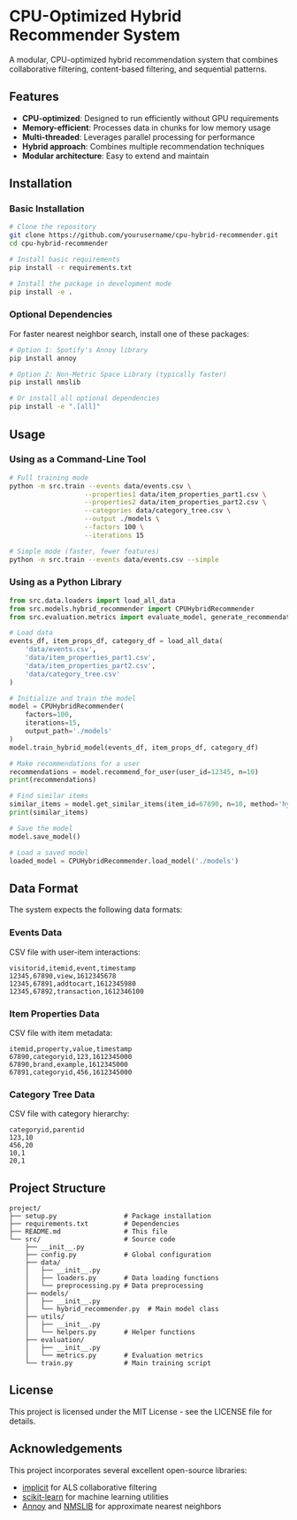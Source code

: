 # CPU-Optimized Hybrid Recommender System

A modular, CPU-optimized hybrid recommendation system that combines collaborative filtering, content-based filtering, and sequential patterns.

## Features

- **CPU-optimized**: Designed to run efficiently without GPU requirements
- **Memory-efficient**: Processes data in chunks for low memory usage
- **Multi-threaded**: Leverages parallel processing for performance
- **Hybrid approach**: Combines multiple recommendation techniques
- **Modular architecture**: Easy to extend and maintain

## Installation

### Basic Installation

```bash
# Clone the repository
git clone https://github.com/yourusername/cpu-hybrid-recommender.git
cd cpu-hybrid-recommender

# Install basic requirements
pip install -r requirements.txt

# Install the package in development mode
pip install -e .
```

### Optional Dependencies

For faster nearest neighbor search, install one of these packages:

```bash
# Option 1: Spotify's Annoy library
pip install annoy

# Option 2: Non-Metric Space Library (typically faster)
pip install nmslib

# Or install all optional dependencies
pip install -e ".[all]"
```

## Usage

### Using as a Command-Line Tool

```bash
# Full training mode
python -m src.train --events data/events.csv \
                   --properties1 data/item_properties_part1.csv \
                   --properties2 data/item_properties_part2.csv \
                   --categories data/category_tree.csv \
                   --output ./models \
                   --factors 100 \
                   --iterations 15

# Simple mode (faster, fewer features)
python -m src.train --events data/events.csv --simple
```

### Using as a Python Library

```python
from src.data.loaders import load_all_data
from src.models.hybrid_recommender import CPUHybridRecommender
from src.evaluation.metrics import evaluate_model, generate_recommendations

# Load data
events_df, item_props_df, category_df = load_all_data(
    'data/events.csv',
    'data/item_properties_part1.csv',
    'data/item_properties_part2.csv',
    'data/category_tree.csv'
)

# Initialize and train the model
model = CPUHybridRecommender(
    factors=100,
    iterations=15,
    output_path='./models'
)
model.train_hybrid_model(events_df, item_props_df, category_df)

# Make recommendations for a user
recommendations = model.recommend_for_user(user_id=12345, n=10)
print(recommendations)

# Find similar items
similar_items = model.get_similar_items(item_id=67890, n=10, method='hybrid')
print(similar_items)

# Save the model
model.save_model()

# Load a saved model
loaded_model = CPUHybridRecommender.load_model('./models')
```

## Data Format

The system expects the following data formats:

### Events Data

CSV file with user-item interactions:

```
visitorid,itemid,event,timestamp
12345,67890,view,1612345678
12345,67891,addtocart,1612345980
12345,67892,transaction,1612346100
```

### Item Properties Data

CSV file with item metadata:

```
itemid,property,value,timestamp
67890,categoryid,123,1612345000
67890,brand,example,1612345000
67891,categoryid,456,1612345000
```

### Category Tree Data

CSV file with category hierarchy:

```
categoryid,parentid
123,10
456,20
10,1
20,1
```

## Project Structure

```
project/
├── setup.py                 # Package installation
├── requirements.txt         # Dependencies
├── README.md                # This file
└── src/                     # Source code
    ├── __init__.py
    ├── config.py            # Global configuration
    ├── data/
    │   ├── __init__.py
    │   ├── loaders.py       # Data loading functions
    │   └── preprocessing.py # Data preprocessing
    ├── models/
    │   ├── __init__.py
    │   └── hybrid_recommender.py  # Main model class
    ├── utils/
    │   ├── __init__.py
    │   └── helpers.py       # Helper functions
    ├── evaluation/
    │   ├── __init__.py
    │   └── metrics.py       # Evaluation metrics
    └── train.py             # Main training script
```

## License

This project is licensed under the MIT License - see the LICENSE file for details.

## Acknowledgements

This project incorporates several excellent open-source libraries:
- [implicit](https://github.com/benfred/implicit) for ALS collaborative filtering
- [scikit-learn](https://scikit-learn.org/) for machine learning utilities
- [Annoy](https://github.com/spotify/annoy) and [NMSLIB](https://github.com/nmslib/nmslib) for approximate nearest neighbors
